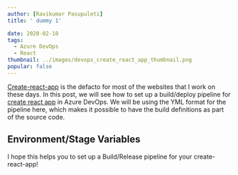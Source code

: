 ```yaml
---
author: [Ravikumar Pasupuleti]
title: ' dummy 1'

date: 2020-02-10
tags:
  - Azure DevOps
  - React
thumbnail: ../images/devops_create_react_app_thumbnail.png
popular: false
---
```


[Create-react-app](https://github.com/facebook/create-react-app) is the defacto for most of the websites that I work on these days. In this post, we will see how to set up a build/deploy pipeline for [create react app](https://create-react-app.dev/) in Azure DevOps. We will be using the YML format for the pipeline here, which makes it possible to have the build definitions as part of the source code.

## Environment/Stage Variables

I hope this helps you to set up a Build/Release pipeline for your create-react-app!
